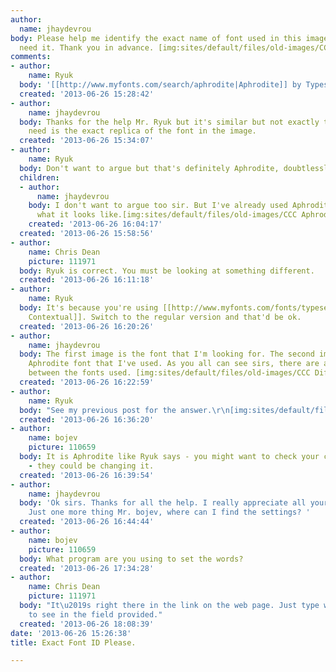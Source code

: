```yaml
---
author:
  name: jhaydevrou
body: Please help me identify the exact name of font used in this image. I really
  need it. Thank you in advance. [img:sites/default/files/old-images/CCC_5196.png]
comments:
- author:
    name: Ryuk
  body: '[[http://www.myfonts.com/search/aphrodite|Aphrodite]] by Typesenses'
  created: '2013-06-26 15:28:42'
- author:
    name: jhaydevrou
  body: Thanks for the help Mr. Ryuk but it's similar but not exactly the same. I
    need is the exact replica of the font in the image.
  created: '2013-06-26 15:34:07'
- author:
    name: Ryuk
  body: Don't want to argue but that's definitely Aphrodite, doubtlessly.
  children:
  - author:
      name: jhaydevrou
    body: I don't want to argue too sir. But I've already used Aphrodite. This is
      what it looks like.[img:sites/default/files/old-images/CCC Aphrodite_6065.png]
    created: '2013-06-26 16:04:17'
  created: '2013-06-26 15:58:56'
- author:
    name: Chris Dean
    picture: 111971
  body: Ryuk is correct. You must be looking at something different.
  created: '2013-06-26 16:11:18'
- author:
    name: Ryuk
  body: It's because you're using [[http://www.myfonts.com/fonts/typesenses/aphrodite-pro/contextual/|Aphrodite
    Contextual]]. Switch to the regular version and that'd be ok.
  created: '2013-06-26 16:20:26'
- author:
    name: jhaydevrou
  body: The first image is the font that I'm looking for. The second image is the
    Aphrodite font that I've used. As you all can see sirs, there are a lot of difference
    between the fonts used. [img:sites/default/files/old-images/CCC Difference_5265.png]
  created: '2013-06-26 16:22:59'
- author:
    name: Ryuk
  body: "See my previous post for the answer.\r\n[img:sites/default/files/old-images/Untitled-1_6204.png]"
  created: '2013-06-26 16:36:20'
- author:
    name: bojev
    picture: 110659
  body: It is Aphrodite like Ryuk says - you might want to check your computer settings
    - they could be changing it.
  created: '2013-06-26 16:39:54'
- author:
    name: jhaydevrou
  body: 'Ok sirs. Thanks for all the help. I really appreciate all your time answering.
    Just one more thing Mr. bojev, where can I find the settings? '
  created: '2013-06-26 16:44:44'
- author:
    name: bojev
    picture: 110659
  body: What program are you using to set the words?
  created: '2013-06-26 17:34:28'
- author:
    name: Chris Dean
    picture: 111971
  body: "It\u2019s right there in the link on the web page. Just type what you want
    to see in the field provided."
  created: '2013-06-26 18:08:39'
date: '2013-06-26 15:26:38'
title: Exact Font ID Please.

---
```

